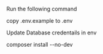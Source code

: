 Run the following command

copy .env.example to .env

Update Database credentails in env

composer install --no-dev



